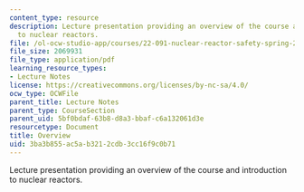 ```yaml
---
content_type: resource
description: Lecture presentation providing an overview of the course and introduction
  to nuclear reactors.
file: /ol-ocw-studio-app/courses/22-091-nuclear-reactor-safety-spring-2008/3ba3b855ac5ab3212cdb3cc16f9c0b71_MIT22_091S08_lec01.pdf
file_size: 2069931
file_type: application/pdf
learning_resource_types:
- Lecture Notes
license: https://creativecommons.org/licenses/by-nc-sa/4.0/
ocw_type: OCWFile
parent_title: Lecture Notes
parent_type: CourseSection
parent_uid: 5bf0bdaf-63b8-d8a3-bbaf-c6a132061d3e
resourcetype: Document
title: Overview
uid: 3ba3b855-ac5a-b321-2cdb-3cc16f9c0b71
---
```

Lecture presentation providing an overview of the course and introduction to nuclear reactors.